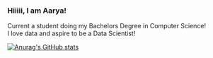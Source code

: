 ### Hiiiii, I am Aarya!

Current a student doing my Bachelors Degree in Computer Science! <br>
I love data and aspire to be a Data Scientist!

[![Anurag's GitHub stats](https://github-readme-stats.vercel.app/api?username=dragonttv)](https://github.com/anuraghazra/github-readme-stats)
